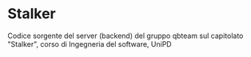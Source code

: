 # Stalker
Codice sorgente del server (backend) del gruppo qbteam sul capitolato "Stalker", corso di Ingegneria del software, UniPD
